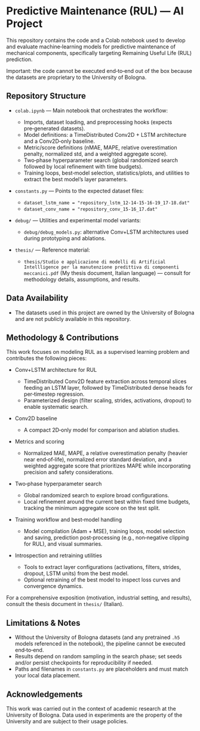 # Predictive Maintenance (RUL) — AI Project

This repository contains the code and a Colab notebook used to develop and evaluate machine‑learning models for predictive maintenance of mechanical components, specifically targeting Remaining Useful Life (RUL) prediction.

Important: the code cannot be executed end‑to‑end out of the box because the datasets are proprietary to the University of Bologna. 

## Repository Structure

- `colab.ipynb` — Main notebook that orchestrates the workflow:
  - Imports, dataset loading, and preprocessing hooks (expects pre‑generated datasets).
  - Model definitions: a TimeDistributed Conv2D + LSTM architecture and a Conv2D‑only baseline.
  - Metric/score definitions (nMAE, MAPE, relative overestimation penalty, normalized std, and a weighted aggregate score).
  - Two‑phase hyperparameter search (global randomized search followed by local refinement with time budgets).
  - Training loops, best‑model selection, statistics/plots, and utilities to extract the best model’s layer parameters.

- `constants.py` — Points to the expected dataset files:
  - `dataset_lstm_name = "repository_lstm_12-14-15-16-19_17-18.dat"`
  - `dataset_conv_name = "repository_conv_15-16_17.dat"`

- `debug/` — Utilities and experimental model variants:
  - `debug/debug_models.py`: alternative Conv+LSTM architectures used during prototyping and ablations.

- `thesis/` — Reference material:
  - `thesis/Studio e applicazione di modelli di Artificial Intellligence per la manutenzione predittiva di componenti meccanici.pdf`
  (My thesis document, Italian language) — consult for methodology details, assumptions, and results.

## Data Availability

- The datasets used in this project are owned by the University of Bologna and are not publicly available in this repository.

## Methodology & Contributions

This work focuses on modeling RUL as a supervised learning problem and contributes the following pieces:

- Conv+LSTM architecture for RUL
  - TimeDistributed Conv2D feature extraction across temporal slices feeding an LSTM layer, followed by TimeDistributed dense heads for per‑timestep regression.
  - Parameterized design (filter scaling, strides, activations, dropout) to enable systematic search.

- Conv2D baseline
  - A compact 2D‑only model for comparison and ablation studies.

- Metrics and scoring
  - Normalized MAE, MAPE, a relative overestimation penalty (heavier near end‑of‑life), normalized error standard deviation, and a weighted aggregate score that prioritizes MAPE while incorporating precision and safety considerations.

- Two‑phase hyperparameter search
  - Global randomized search to explore broad configurations.
  - Local refinement around the current best within fixed time budgets, tracking the minimum aggregate score on the test split.

- Training workflow and best‑model handling
  - Model compilation (Adam + MSE), training loops, model selection and saving, prediction post‑processing (e.g., non‑negative clipping for RUL), and visual summaries.

- Introspection and retraining utilities
  - Tools to extract layer configurations (activations, filters, strides, dropout, LSTM units) from the best model.
  - Optional retraining of the best model to inspect loss curves and convergence dynamics.

For a comprehensive exposition (motivation, industrial setting, and results), consult the thesis document in `thesis/` (Italian).

## Limitations & Notes

- Without the University of Bologna datasets (and any pretrained `.h5` models referenced in the notebook), the pipeline cannot be executed end‑to‑end.
- Results depend on random sampling in the search phase; set seeds and/or persist checkpoints for reproducibility if needed.
- Paths and filenames in `constants.py` are placeholders and must match your local data placement.

## Acknowledgements

This work was carried out in the context of academic research at the University of Bologna. Data used in experiments are the property of the University and are subject to their usage policies.
